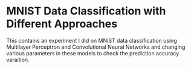 # MNIST Data Classification with Different Approaches 
This contains an experiment I did on MNIST data classification using Multilayer Perceptron and Convolutional Neural Networks and changing various parameters in these models to check the prediction accuracy varaition.  
